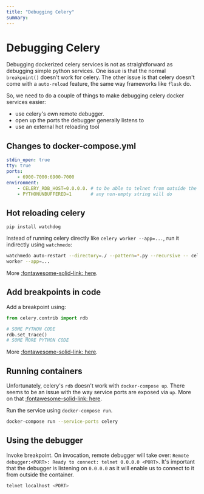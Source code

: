 ```yaml
---
title: "Debugging Celery"
summary:
---
```


Debugging Celery
===

Debugging dockerized celery services is not as straightforward as debugging
simple python services. One issue is that the normal `breakpoint()` doesn't work
for celery. The other issue is that celery doesn't come with a `auto-reload`
feature, the same way frameworks like `flask` do.

So, we need to do a couple of things to make debugging celery docker services
easier:

- use celery's own remote debugger.
- open up the ports the debugger generally listens to
- use an external hot reloading tool

Changes to docker-compose.yml
---

```yaml
stdin_open: true
tty: true
ports:
	- 6900-7000:6900-7000
environment:
	- CELERY_RDB_HOST=0.0.0.0. # to be able to telnet from outside the container
	- PYTHONUNBUFFERED=1       # any non-empty string will do
```

Hot reloading celery
---

```
pip install watchdog
```

Instead of running celery directly like `celery worker --app=...`, run it
indirectly using `watchmedo`:

```bash
watchmedo auto-restart --directory=./ --pattern=*.py --recursive -- celery \
worker --app=...
```

More [:fontawesome-solid-link:
here](https://www.distributedpython.com/2019/04/23/celery-reload/).

Add breakpoints in code
---
Add a breakpoint using:

```python
from celery.contrib import rdb

# SOME PYTHON CODE
rdb.set_trace()
# SOME MORE PYTHON CODE
```

More [:fontawesome-solid-link:
here](https://docs.celeryproject.org/en/stable/reference/celery.contrib.rdb.html).

Running containers
---

Unfortunately, celery's `rdb` doesn't work with `docker-compose up`. There seems
to be an issue with the way service ports are exposed via `up`. More on that
[:fontawesome-solid-link: here](https://github.com/docker/compose/issues/4677).

Run the service using `docker-compose run`.

```bash
docker-compose run --service-ports celery
```

Using the debugger
---

Invoke breakpoint. On invocation, remote debugger will take over: `Remote
debugger:<PORT>: Ready to connect: telnet 0.0.0.0 <PORT>`. It's important that
the debugger is listening on `0.0.0.0` as it will enable us to connect to it
from outside the container.

```bash
telnet localhost <PORT>
```

